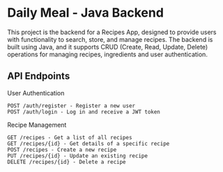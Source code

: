 # Daily Meal - Java Backend

This project is the backend for a Recipes App, designed to provide users with functionality to search, store, and manage recipes. The backend is built using Java, and it supports CRUD (Create, Read, Update, Delete) operations for managing recipes, ingredients and user authentication.

## API Endpoints
User Authentication

    POST /auth/register - Register a new user
    POST /auth/login - Log in and receive a JWT token

Recipe Management

    GET /recipes - Get a list of all recipes
    GET /recipes/{id} - Get details of a specific recipe
    POST /recipes - Create a new recipe
    PUT /recipes/{id} - Update an existing recipe
    DELETE /recipes/{id} - Delete a recipe

